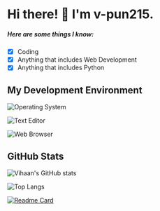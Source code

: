 # Hi there! 👋 I'm v-pun215.



 ##### Here are some things I know:
 
 - [x] Coding
 - [x] Anything that includes Web Development
 - [x] Anything that includes Python

## My Development Environment

![Operating System](https://img.shields.io/static/v1?label=OS&message=Windows%20/%20macOS&color=blue&?style=flat&logo=windows11)

![Text Editor](https://img.shields.io/static/v1?label=Text%20Editor&message=Visual_Studio_Code&color=blue&?style=flat&logo=visualstudiocode)

![Web Browser](https://img.shields.io/static/v1?label=Browser&message=Google_Chrome&color=blue&?style=flat&logo=googlechrome&logoColor=FFFFFF)

## GitHub Stats

![Vihaan's GitHub stats](https://github-readme-stats.vercel.app/api?username=v-pun215&theme=dark\&rank_icon=github)

![Top Langs](https://github-readme-stats.vercel.app/api/top-langs/?username=v-pun215&theme=dark)

[![Readme Card](https://github-readme-stats.vercel.app/api/pin/?username=v-pun215&repo=eClient&theme=dark)](https://github.com/anuraghazra/github-readme-stats)

